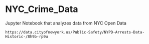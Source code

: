 # NYC_Crime_Data

Jupyter Notebook that analyzes data from NYC Open Data
```
https://data.cityofnewyork.us/Public-Safety/NYPD-Arrests-Data-Historic-/8h9b-rp9u
```
